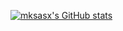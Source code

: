 [![mksasx's GitHub stats](https://github-readme-stats.vercel.app/api?username=mksasx)](https://github.com/anuraghazra/github-readme-stats)
